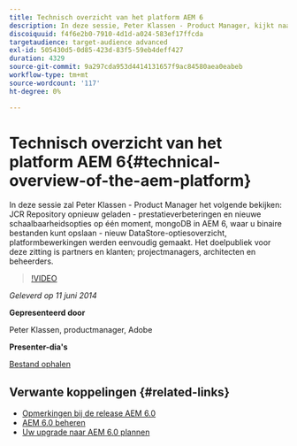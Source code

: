 ```yaml
---
title: Technisch overzicht van het platform AEM 6
description: In deze sessie, Peter Klassen - Product Manager, kijkt naar opnieuw geladen JCR Repository, prestatieverbeteringen en nieuwe schaalbaarheidsopties.
discoiquuid: f4f6e2b0-7910-4d1d-a024-583ef17ffcda
targetaudience: target-audience advanced
exl-id: 505430d5-0d85-423d-83f5-59eb4deff427
duration: 4329
source-git-commit: 9a297cda953d4414131657f9ac84580aea0eabeb
workflow-type: tm+mt
source-wordcount: '117'
ht-degree: 0%

---
```


# Technisch overzicht van het platform AEM 6{#technical-overview-of-the-aem-platform}

In deze sessie zal Peter Klassen - Product Manager het volgende bekijken: JCR Repository opnieuw geladen - prestatieverbeteringen en nieuwe schaalbaarheidsopties op één moment, mongoDB in AEM 6, waar u binaire bestanden kunt opslaan - nieuw DataStore-optiesoverzicht, platformbewerkingen werden eenvoudig gemaakt. Het doelpubliek voor deze zitting is partners en klanten; projectmanagers, architecten en beheerders.

>[!VIDEO](https://video.tv.adobe.com/v/19517/?quality=9)

*Geleverd op 11 juni 2014*

**Gepresenteerd door**

Peter Klassen, productmanager, Adobe

**Presenter-dia&#39;s**

[Bestand ophalen](assets/aem6-platform-whatsnew.pdf)

## Verwante koppelingen {#related-links}

* [Opmerkingen bij de release AEM 6.0](https://docs.adobe.com/content/docs/en/aem/6-0/release-notes.html)
* [AEM 6.0 beheren](https://docs.adobe.com/docs/en/aem/6-0/manage.html)
* [Uw upgrade naar AEM 6.0 plannen](https://docs.adobe.com/content/docs/en/aem/6-0/deploy/upgrade/planning.html)

